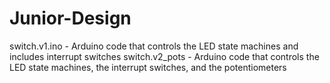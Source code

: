 # Junior-Design

switch.v1.ino - Arduino code that controls the LED state machines and includes interrupt switches
switch.v2_pots - Arduino code that controls the LED state machines, the interrupt switches, and the potentiometers
